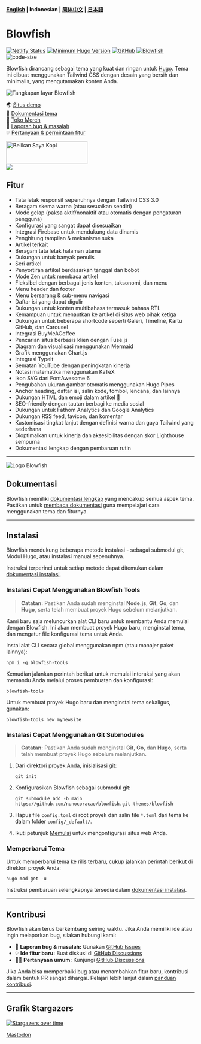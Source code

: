 **[English](https://github.com/nunocoracao/blowfish/blob/main/README.md) | Indonesian | [简体中文](https://github.com/nunocoracao/blowfish/blob/main/README.zh-cn.md) | [日本語](https://github.com/nunocoracao/blowfish/blob/main/README.ja.md)**  

# Blowfish  
[![Netlify Status](https://api.netlify.com/api/v1/badges/6e5256d4-3148-4d69-879c-310341020fe9/deploy-status)](https://app.netlify.com/sites/snazzy-dango-efb2ec/deploys)
[![Minimum Hugo Version](https://img.shields.io/static/v1?label=min-HUGO-version&message=0.87.0&color=blue&logo=hugo)](https://github.com/gohugoio/hugo/releases/tag/v0.87.0)
[![GitHub](https://img.shields.io/github/license/nunocoracao/blowfish)](https://github.com/nunocoracao/blowfish/blob/main/LICENSE)
[![Blowfish](https://img.shields.io/badge/Hugo--Themes-@Blowfish-blue)](https://themes.gohugo.io/themes/blowfish/)
![code-size](https://img.shields.io/github/languages/code-size/nunocoracao/blowfish)

Blowfish dirancang sebagai tema yang kuat dan ringan untuk [Hugo](https://gohugo.io). Tema ini dibuat menggunakan Tailwind CSS dengan desain yang bersih dan minimalis, yang mengutamakan konten Anda.  

![Tangkapan layar Blowfish](https://github.com/nunocoracao/blowfish/blob/main/images/screenshot.png?raw=true)  

🌏 [Situs demo](https://blowfish.page/)  
📑 [Dokumentasi tema](https://blowfish.page/docs/)  
💎 [Toko Merch](http://tee.pub/lic/qwSlWVBL5zc)  
🐛 [Laporan bug & masalah](https://github.com/nunocoracao/blowfish/issues)  
💡 [Pertanyaan & permintaan fitur](https://github.com/nunocoracao/blowfish/discussions)  

<a href="https://www.buymeacoffee.com/nunocoracao" target="_blank"><img src="https://cdn.buymeacoffee.com/buttons/v2/default-yellow.png" alt="Belikan Saya Kopi" style="height: 60px !important;width: 217px !important;" ></a>  
<a target="_blank" href="http://tee.pub/lic/qwSlWVBL5zc"><img class="nozoom" src="https://img.buymeacoffee.com/button-api/?text=Toko Merch &emoji=💎&slug=nunocoracao&button_colour=5F7FFF&font_colour=ffffff&font_family=Lato&outline_colour=000000&coffee_colour=FFDD00" /></a>  

## Fitur  

- Tata letak responsif sepenuhnya dengan Tailwind CSS 3.0  
- Beragam skema warna (atau sesuaikan sendiri)  
- Mode gelap (paksa aktif/nonaktif atau otomatis dengan pengaturan pengguna)  
- Konfigurasi yang sangat dapat disesuaikan  
- Integrasi Firebase untuk mendukung data dinamis  
- Penghitung tampilan & mekanisme suka  
- Artikel terkait  
- Beragam tata letak halaman utama  
- Dukungan untuk banyak penulis  
- Seri artikel  
- Penyortiran artikel berdasarkan tanggal dan bobot  
- Mode Zen untuk membaca artikel  
- Fleksibel dengan berbagai jenis konten, taksonomi, dan menu  
- Menu header dan footer  
- Menu bersarang & sub-menu navigasi  
- Daftar isi yang dapat digulir  
- Dukungan untuk konten multibahasa termasuk bahasa RTL  
- Kemampuan untuk menautkan ke artikel di situs web pihak ketiga  
- Dukungan untuk beberapa shortcode seperti Galeri, Timeline, Kartu GitHub, dan Carousel  
- Integrasi BuyMeACoffee  
- Pencarian situs berbasis klien dengan Fuse.js  
- Diagram dan visualisasi menggunakan Mermaid  
- Grafik menggunakan Chart.js  
- Integrasi TypeIt  
- Sematan YouTube dengan peningkatan kinerja  
- Notasi matematika menggunakan KaTeX  
- Ikon SVG dari FontAwesome 6  
- Pengubahan ukuran gambar otomatis menggunakan Hugo Pipes  
- Anchor heading, daftar isi, salin kode, tombol, lencana, dan lainnya  
- Dukungan HTML dan emoji dalam artikel 🎉  
- SEO-friendly dengan tautan berbagi ke media sosial  
- Dukungan untuk Fathom Analytics dan Google Analytics  
- Dukungan RSS feed, favicon, dan komentar  
- Kustomisasi tingkat lanjut dengan definisi warna dan gaya Tailwind yang sederhana  
- Dioptimalkan untuk kinerja dan aksesibilitas dengan skor Lighthouse sempurna  
- Dokumentasi lengkap dengan pembaruan rutin  

---

![Logo Blowfish](https://github.com/nunocoracao/blowfish/blob/main/logo.png?raw=true)  

## Dokumentasi  

Blowfish memiliki [dokumentasi lengkap](https://blowfish.page/docs/) yang mencakup semua aspek tema. Pastikan untuk [membaca dokumentasi](https://blowfish.page/docs/) guna mempelajari cara menggunakan tema dan fiturnya.  

---

## Instalasi  

Blowfish mendukung beberapa metode instalasi - sebagai submodul git, Modul Hugo, atau instalasi manual sepenuhnya.  

Instruksi terperinci untuk setiap metode dapat ditemukan dalam [dokumentasi instalasi](https://blowfish.page/docs/installation).  

### Instalasi Cepat Menggunakan Blowfish Tools  

> **Catatan:** Pastikan Anda sudah menginstal **Node.js**, **Git**, **Go**, dan **Hugo**, serta telah membuat proyek Hugo sebelum melanjutkan.  

Kami baru saja meluncurkan alat CLI baru untuk membantu Anda memulai dengan Blowfish. Ini akan membuat proyek Hugo baru, menginstal tema, dan mengatur file konfigurasi tema untuk Anda.  

Instal alat CLI secara global menggunakan npm (atau manajer paket lainnya):  
```shell
npm i -g blowfish-tools
```

Kemudian jalankan perintah berikut untuk memulai interaksi yang akan memandu Anda melalui proses pembuatan dan konfigurasi:  
```shell
blowfish-tools
```

Untuk membuat proyek Hugo baru dan menginstal tema sekaligus, gunakan:  
```shell
blowfish-tools new mynewsite
```

### Instalasi Cepat Menggunakan Git Submodules  

> **Catatan:** Pastikan Anda sudah menginstal **Git**, **Go**, dan **Hugo**, serta telah membuat proyek Hugo sebelum melanjutkan.  

1. Dari direktori proyek Anda, inisialisasi git:  
   ```shell
   git init
   ```

2. Konfigurasikan Blowfish sebagai submodul git:  
   ```shell
   git submodule add -b main https://github.com/nunocoracao/blowfish.git themes/blowfish
   ```

3. Hapus file `config.toml` di root proyek dan salin file `*.toml` dari tema ke dalam folder `config/_default/`.  

4. Ikuti petunjuk [Memulai](https://blowfish.page/docs/getting-started/) untuk mengonfigurasi situs web Anda.  

### Memperbarui Tema  

Untuk memperbarui tema ke rilis terbaru, cukup jalankan perintah berikut di direktori proyek Anda:  
```shell
hugo mod get -u
```

Instruksi pembaruan selengkapnya tersedia dalam [dokumentasi instalasi](https://blowfish.page/docs/installation/#installing-updates).  

---

## Kontribusi  

Blowfish akan terus berkembang seiring waktu. Jika Anda memiliki ide atau ingin melaporkan bug, silakan hubungi kami:  

- 🐛 **Laporan bug & masalah:** Gunakan [GitHub Issues](https://github.com/nunocoracao/blowfish/issues)  
- 💡 **Ide fitur baru:** Buat diskusi di [GitHub Discussions](https://github.com/nunocoracao/blowfish/discussions)  
- 🙋‍♀️ **Pertanyaan umum:** Kunjungi [GitHub Discussions](https://github.com/nunocoracao/blowfish/discussions)  

Jika Anda bisa memperbaiki bug atau menambahkan fitur baru, kontribusi dalam bentuk PR sangat dihargai. Pelajari lebih lanjut dalam [panduan kontribusi](https://github.com/nunocoracao/blowfish/blob/main/CONTRIBUTING.md).  

---

## Grafik Stargazers  

[![Stargazers over time](https://starchart.cc/nunocoracao/blowfish.svg)](https://starchart.cc/nunocoracao/blowfish)  

<a rel="me" href="https://masto.ai/@blowfish">Mastodon</a>
